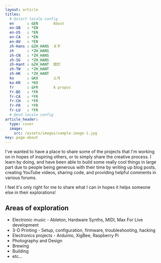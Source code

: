 ```yaml
---
layout: article
titles:
  # @start locale config
  en      : &EN       About
  en-GB   : *EN
  en-US   : *EN
  en-CA   : *EN
  en-AU   : *EN
  zh-Hans : &ZH_HANS  关于
  zh      : *ZH_HANS
  zh-CN   : *ZH_HANS
  zh-SG   : *ZH_HANS
  zh-Hant : &ZH_HANT  關於
  zh-TW   : *ZH_HANT
  zh-HK   : *ZH_HANT
  ko      : &KO       소개
  ko-KR   : *KO
  fr      : &FR       À propos
  fr-BE   : *FR
  fr-CA   : *FR
  fr-CH   : *FR
  fr-FR   : *FR
  fr-LU   : *FR
  # @end locale config
article_header:
  type: cover
  image:
    src: /assets/images/sample-image-1.jpg
key: page-about
---
```


I've wanted to have a place to share some of the projects that I'm working on in hopes of inspiring others, or to simply share the creative process. I learn by doing, and have been able to build some really cool things in large part due to people being generous with their time by writing up blog posts, creating YouTube videos, sharing code, and providing helpful comments in various forums.

I feel it's only right for me to share what I can in hopes it helps someone else in their explorations!

## Areas of exploration
* Electronic music - Ableton, Hardware Synths, MIDI, Max For Live development
* 3-D Printing - Setup, configuration, firmware, troubleshooting, hacking
* Electronics projects - Arduinio, XigBee, Raspberry Pi
* Photography and Design
* Brewing
* Building
* etc...
